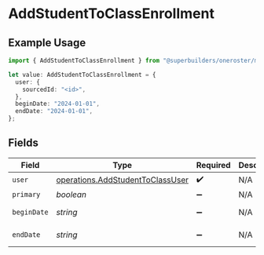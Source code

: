 # AddStudentToClassEnrollment

## Example Usage

```typescript
import { AddStudentToClassEnrollment } from "@superbuilders/oneroster/models/operations";

let value: AddStudentToClassEnrollment = {
  user: {
    sourcedId: "<id>",
  },
  beginDate: "2024-01-01",
  endDate: "2024-01-01",
};
```

## Fields

| Field                                                                                | Type                                                                                 | Required                                                                             | Description                                                                          | Example                                                                              |
| ------------------------------------------------------------------------------------ | ------------------------------------------------------------------------------------ | ------------------------------------------------------------------------------------ | ------------------------------------------------------------------------------------ | ------------------------------------------------------------------------------------ |
| `user`                                                                               | [operations.AddStudentToClassUser](../../models/operations/addstudenttoclassuser.md) | :heavy_check_mark:                                                                   | N/A                                                                                  |                                                                                      |
| `primary`                                                                            | *boolean*                                                                            | :heavy_minus_sign:                                                                   | N/A                                                                                  |                                                                                      |
| `beginDate`                                                                          | *string*                                                                             | :heavy_minus_sign:                                                                   | N/A                                                                                  | 2024-01-01                                                                           |
| `endDate`                                                                            | *string*                                                                             | :heavy_minus_sign:                                                                   | N/A                                                                                  | 2024-01-01                                                                           |